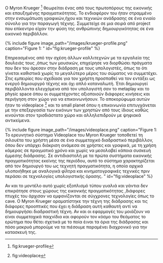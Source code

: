 O Myron Krueger [^1] θεωρείται ένας από τους πρωτοπόρους της εικονικής και επαυξημένης πραγματικότητας. Το ενδιαφέρον του ήταν στραμμένο στην ενσωμάτωση γραφικών,ήχου και τεχνικών ανάδρασης σε ένα ενιαίο σύνολο για την παραγωγή τέχνης. Συμμετείχε σε μια σειρά από project που επίκεντρο είχαν την φύση της ανθρώπινης δημιουργικότητας σε ένα εικονικό περιβάλλον.

{% include figure image_path="/images/krueger-profile.png" caption="Figure 1:  " id="fig:krueger-profile" %}

Επηρεασμένος από την σχέση άλλων καλλιτεχνών με τα εργαλεία της δουλειάς τους ,όπως των  μουσικών, επιχείρησε να διορθώσει πράγματα που δεν του άρεσαν στην διάδραση με τους υπολογιστές, όπως το ότι γίνεται καθιστικά χωρίς το μεγαλύτερο μέρος του σώματος να συμμετέχει. Στις εμπειρίες που σχεδίασε για τον χρήστη προσπαθεί να τον εντάξει ως ενεργό δημιουργρό τέχνης και όχι απλό καταναλωτή. Έτσι δημιουργεί περιβάλλοντα ελεγχόμενα από τον υπολογιστή σαν το metaplay και το physic space όπου οι συμμετέχοντες αξιοποιούν διάφορες κινήσεις και περιήγηση στον χώρο για να επικοινωνήσουν. Το αποκορύφωμα αυτών ήταν το videoplace [^2] και το small planet όπου η επικοινωνία επιτυγχάνεται με την επεξεργασία των εικόνων των χρηστών από τους ίδιους καθώς κινούνται στον τρισδιάστατο χώρο και αλληλεπιδρούν με ψηφιακά αντικείμενα.

{% include figure image_path="/images/videoplace.png" caption="Figure 1:	
Το ερευνητικό σύστημα Videoplace του Myron Krueger τοποθετεί τη σιλουέτα του χρήστη μέσα σε ένα συμμετοχικό διαδραστικό περιβάλλον, όπου δεν υπάρχει διάκριση ανάμεσα σε χρήστες και γραφικά, με τη χρήση κάμερας σε πραγματικό χρόνο και χωρίς να μεσολαβεί κάποια συσκευή έμμεσης διάδρασης. Σε αντιδιαστολή με τα πρώτα συστήματα εικονικής πραγματικότητας εκείνης της περιόδου, αυτό το σύστημα χαρακτηρίζεται από τον δημιουργό του ως τεχνητή πραγματικότητα, η οποία αρχικά υλοποιήθηκε με αναλογικά φίλτρα και κινηματογραφικές τεχνικές πριν περάσει σε τεχνολογίες υπολογιστικής όρασης. " id="fig:videoplace" %}

Αν και το μοντέλο αυτό χωρίς εξοπλισμό τύπου γυαλιά και γάντια δεν επικράτησε στους χώρους της εικονικής πραγματικότητας ,διάφορες πτυχές του άρχισαν να εμφανίζονται σε σύγχρονες τεχνολογίες όπως το cave. Ο Myron Krueger οραματίστηκε την τέχνη της διάδρασης και τις διάφορες προοπτικές που έχει η διάδραση αυτή καθαυτή αντί να δημιουργήσει διαδραστική τέχνη.
Αν και οι εφαρμογές του μοιάζουν να είναι συμμετοχικά παιχνίδια και αφορούν τον κόσμο του θεάματος  το ερώτημα που θέτει σχετικά με το ποία έιναι τα όρια της διάδρασης και πόσο μακρυά μπορούμε να τα πιέσουμε  παραμένει διαχρονικό για την κατασκευή της.

[^1]: fig:krueger-profile

[^2]: fig:videoplace
